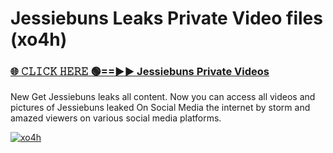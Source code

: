 # Jessiebuns Leaks Private Video files (xo4h)

<h3><a href="https://mediafirerr.pages.dev?q=Jessiebuns&ref=R42" rel="nofollow">🌐 𝙲𝙻𝙸𝙲𝙺 𝙷𝙴𝚁𝙴 🟢==►► Jessiebuns Private Videos</a></h3>

New Get Jessiebuns leaks all content. Now you can access all videos and pictures of Jessiebuns leaked On Social Media the internet by storm and amazed viewers on various social media platforms.

[![xo4h](https://github.com/user-attachments/assets/26341bd8-4b91-4a20-822e-3fd5d525dd40)](https://mediafirerr.pages.dev?q=Jessiebuns&ref=R42)


